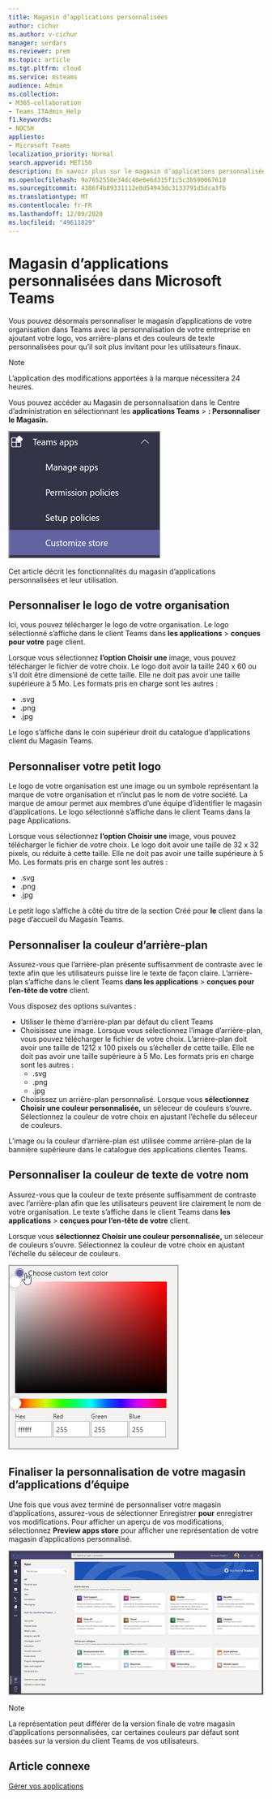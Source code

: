 ```yaml
---
title: Magasin d’applications personnalisées
author: cichur
ms.author: v-cichur
manager: serdars
ms.reviewer: prem
ms.topic: article
ms.tgt.pltfrm: cloud
ms.service: msteams
audience: Admin
ms.collection:
- M365-collaboration
- Teams_ITAdmin_Help
f1.keywords:
- NOCSH
appliesto:
- Microsoft Teams
localization_priority: Normal
search.appverid: MET150
description: En savoir plus sur le magasin d’applications personnalisées dans Microsoft Teams.
ms.openlocfilehash: 9a7652550e34dc40e6e6d315f1c5c3b590067610
ms.sourcegitcommit: 4386f4b89331112e0d54943dc3133791d5dca3fb
ms.translationtype: MT
ms.contentlocale: fr-FR
ms.lasthandoff: 12/09/2020
ms.locfileid: "49611829"
---
```

# <a name="custom-apps-store-in-microsoft-teams"></a>Magasin d’applications personnalisées dans Microsoft Teams

Vous pouvez désormais personnaliser le magasin d’applications de votre organisation dans Teams avec la personnalisation de votre entreprise en ajoutant votre logo, vos arrière-plans et des couleurs de texte personnalisées pour qu’il soit plus invitant pour les utilisateurs finaux.

> [!Note]
> L’application des modifications apportées à la marque nécessitera 24 heures.

Vous pouvez accéder au Magasin de personnalisation dans le Centre d’administration en sélectionnant les **applications Teams**  >  **: Personnaliser le Magasin.**

  ![Fonctionnalité De personnalisation du Store mise en évidence dans la console d’administration](media/customize-app-store.png)

Cet article décrit les fonctionnalités du magasin d’applications personnalisées et leur utilisation.

## <a name="customize-your-organization-logo"></a>Personnaliser le logo de votre organisation

<!-- Bookmark used by Context Sensitive Help (CSH). Do not delete. -->
<a name="orglogo"> </a>
<!-- Do not remove the bookmark link above. -->

Ici, vous pouvez télécharger le logo de votre organisation. Le logo sélectionné s’affiche dans le client Teams dans **les applications**  >  **conçues pour votre** page client.

Lorsque vous sélectionnez **l’option Choisir une** image, vous pouvez télécharger le fichier de votre choix. Le logo doit avoir la taille 240 x 60 ou s’il doit être dimensioné de cette taille. Elle ne doit pas avoir une taille supérieure à 5 Mo. Les formats pris en charge sont les autres :

- .svg
- .png
- .jpg

Le logo s’affiche dans le coin supérieur droit du catalogue d’applications client du Magasin Teams.

## <a name="customize-your-small-logo"></a>Personnaliser votre petit logo

<!-- Bookmark used by Context Sensitive Help (CSH). Do not delete. -->
<a name="orglogomark"> </a>
<!-- Do not remove the bookmark link above. -->

Le logo de votre organisation est une image ou un symbole représentant la marque de votre organisation et n’inclut pas le nom de votre société. La marque de amour permet aux membres d’une équipe d’identifier le magasin d’applications. Le logo sélectionné s’affiche dans le client Teams dans la page Applications.

Lorsque vous sélectionnez **l’option Choisir une** image, vous pouvez télécharger le fichier de votre choix. Le logo doit avoir une taille de 32 x 32 pixels, ou réduite à cette taille. Elle ne doit pas avoir une taille supérieure à 5 Mo. Les formats pris en charge sont les autres :

- .svg
- .png
- .jpg

Le petit logo s’affiche à côté du titre de la section Créé pour **le** client dans la page d’accueil du Magasin Teams.

## <a name="customize-the-background-color"></a>Personnaliser la couleur d’arrière-plan

<!-- Bookmark used by Context Sensitive Help (CSH). Do not delete. -->
<a name="custombackground"> </a>
<!-- Do not remove the bookmark link above. -->

Assurez-vous que l’arrière-plan présente suffisamment de contraste avec le texte afin que les utilisateurs puisse lire le texte de façon claire. L’arrière-plan s’affiche dans le client Teams **dans les applications**  >  **conçues pour l’en-tête de votre** client.

Vous disposez des options suivantes :

- Utiliser le thème d’arrière-plan par défaut du client Teams
- Choisissez une image. Lorsque vous sélectionnez l’image d’arrière-plan, vous pouvez télécharger le fichier de votre choix. L’arrière-plan doit avoir une taille de 1212 x 100 pixels ou s’écheller de cette taille. Elle ne doit pas avoir une taille supérieure à 5 Mo. Les formats pris en charge sont les autres :
  - .svg
  - .png
  - .jpg
- Choisissez un arrière-plan personnalisé. Lorsque vous **sélectionnez Choisir une couleur personnalisée,** un séleceur de couleurs s’ouvre. Sélectionnez la couleur de votre choix en ajustant l’échelle du séleceur de couleurs.

L’image ou la couleur d’arrière-plan est utilisée comme arrière-plan de la bannière supérieure dans le catalogue des applications clientes Teams.

## <a name="customize-the-text-color-of-your-name"></a>Personnaliser la couleur de texte de votre nom

<!-- Bookmark used by Context Sensitive Help (CSH). Do not delete. -->
<a name="textcolor"> </a>
<!-- Do not remove the bookmark link above. -->

Assurez-vous que la couleur de texte présente suffisamment de contraste avec l’arrière-plan afin que les utilisateurs peuvent lire clairement le nom de votre organisation. Le texte s’affiche dans le client Teams dans **les applications**  >  **conçues pour l’en-tête de votre** client.

Lorsque vous **sélectionnez Choisir une couleur personnalisée,** un séleceur de couleurs s’ouvre. Sélectionnez la couleur de votre choix en ajustant l’échelle du séleceur de couleurs.

 ![Image d’un s chooser de couleur](media/choose-a-custom-color.png)

## <a name="complete-the-customization-of-your-team-apps-store"></a>Finaliser la personnalisation de votre magasin d’applications d’équipe

Une fois que vous avez terminé de personnaliser votre magasin d’applications, assurez-vous de sélectionner Enregistrer **pour** enregistrer vos modifications.
Pour afficher un aperçu de vos modifications, sélectionnez **Preview apps store** pour afficher une représentation de votre magasin d’applications personnalisé.

 ![Aperçu du magasin d’applications personnalisées](media/app-store1.jpg)

> [!Note]
> La représentation peut différer de la version finale de votre magasin d’applications personnalisées, car certaines couleurs par défaut sont basées sur la version du client Teams de vos utilisateurs.

## <a name="related-article"></a>Article connexe

[Gérer vos applications](manage-apps.md)
